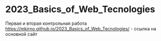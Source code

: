 # 2023_Basics_of_Web_Tecnologies
Первая и вторая контрольная работа
https://mkirno.github.io/2023_Basics_of_Web_Tecnologies/ - ссылка на основной сайт 
